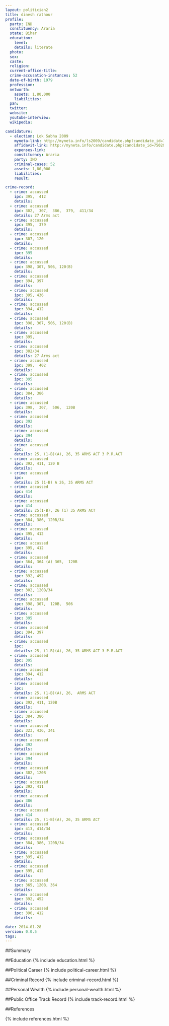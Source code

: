 ```yaml
---
layout: politician2
title: dinesh rathour
profile: 
  party: IND
  constituency: Araria
  state: Bihar
  education: 
    level: 
    details: literate
  photo: 
  sex: 
  caste: 
  religion: 
  current-office-title: 
  crime-accusation-instances: 52
  date-of-birth: 1979
  profession: 
  networth: 
    assets: 1,80,000
    liabilities: 
  pan: 
  twitter: 
  website: 
  youtube-interview: 
  wikipedia: 

candidature: 
  - election: Lok Sabha 2009
    myneta-link: http://myneta.info/ls2009/candidate.php?candidate_id=7502
    affidavit-link: http://myneta.info/candidate.php?candidate_id=7502&scan=original
    expenses-link: 
    constituency: Araria 
    party: IND
    criminal-cases: 52
    assets: 1,80,000
    liabilities: 
    result:  

crime-record: 
  - crime: accussed
    ipc: 395,  412
    details:  
  - crime: accussed
    ipc: 302,  307,  386,  379,  411/34
    details: 27 Arms act 
  - crime: accussed
    ipc: 395,  379
    details:  
  - crime: accussed
    ipc: 307, 120
    details:  
  - crime: accussed
    ipc: 395
    details:  
  - crime: accussed
    ipc: 398, 307, 506, 120(B)
    details:  
  - crime: accussed
    ipc: 394, 397
    details:  
  - crime: accussed
    ipc: 395, 436
    details:  
  - crime: accussed
    ipc: 394, 412
    details:  
  - crime: accussed
    ipc: 398, 307, 506, 120(B)
    details:  
  - crime: accussed
    ipc: 395,
    details:  
  - crime: accussed
    ipc: 302/34
    details: 27 Arms act 
  - crime: accussed
    ipc: 399,  402
    details:  
  - crime: accussed
    ipc: 395
    details:  
  - crime: accussed
    ipc: 384, 386
    details:  
  - crime: accussed
    ipc: 398,  307,  506,  120B
    details:  
  - crime: accussed
    ipc: 392
    details:  
  - crime: accussed
    ipc: 394
    details:  
  - crime: accussed
    ipc: 
    details: 25, (1-B)(A), 26, 35 ARMS ACT 3 P.R.ACT 
  - crime: accussed
    ipc: 392, 411, 120 B
    details:  
  - crime: accussed
    ipc: 
    details: 25 (1-B) A 26, 35 ARMS ACT 
  - crime: accussed
    ipc: 414
    details:  
  - crime: accussed
    ipc: 414
    details: 25(1-B), 26 (1) 35 ARMS ACT 
  - crime: accussed
    ipc: 384, 386, 120B/34
    details:  
  - crime: accussed
    ipc: 395, 412
    details:  
  - crime: accussed
    ipc: 395, 412
    details:  
  - crime: accussed
    ipc: 364, 364 (A) 365,  120B
    details:  
  - crime: accussed
    ipc: 392, 492
    details:  
  - crime: accussed
    ipc: 302, 120B/34
    details:  
  - crime: accussed
    ipc: 398, 307,  120B,  506
    details:  
  - crime: accussed
    ipc: 395
    details:  
  - crime: accussed
    ipc: 394, 397
    details:  
  - crime: accussed
    ipc: 
    details: 25, (1-B)(A), 26, 35 ARMS ACT 3 P.R.ACT 
  - crime: accussed
    ipc: 395
    details:  
  - crime: accussed
    ipc: 394, 412
    details:  
  - crime: accussed
    ipc: 
    details: 25, (1-B)(A), 26,  ARMS ACT 
  - crime: accussed
    ipc: 392, 411, 120B
    details:  
  - crime: accussed
    ipc: 384, 386
    details:  
  - crime: accussed
    ipc: 323, 436, 341
    details:  
  - crime: accussed
    ipc: 392
    details:  
  - crime: accussed
    ipc: 394
    details:  
  - crime: accussed
    ipc: 302, 120B
    details:  
  - crime: accussed
    ipc: 392, 411
    details:  
  - crime: accussed
    ipc: 386
    details:  
  - crime: accussed
    ipc: 414
    details: 25, (1-B)(A), 26, 35 ARMS ACT 
  - crime: accussed
    ipc: 413, 414/34
    details:  
  - crime: accussed
    ipc: 384, 386, 120B/34
    details:  
  - crime: accussed
    ipc: 395, 412
    details:  
  - crime: accussed
    ipc: 395, 412
    details:  
  - crime: accussed
    ipc: 365, 120B, 364
    details:  
  - crime: accussed
    ipc: 392, 452
    details:  
  - crime: accussed
    ipc: 396, 412
    details:  

date: 2014-01-28
version: 0.0.5
tags: 
---
```

##Summary


##Education
{% include education.html %}


##Political Career
{% include political-career.html %}


##Criminal Record
{% include criminal-record.html %}


##Personal Wealth
{% include personal-wealth.html %}


##Public Office Track Record
{% include track-record.html %}


##References


{% include references.html %}